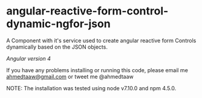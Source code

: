 # angular-reactive-form-control-dynamic-ngfor-json

A Component with it's service used to create angular reactive form Controls dynamically based on the JSON objects.

<i>Angular version 4</i>

If you have any problems installing or running this code, please email me ahmedtaaw@gmail.com or tweet me @ahmedtaaw

NOTE: The installation was tested using node v7.10.0 and npm 4.5.0.
